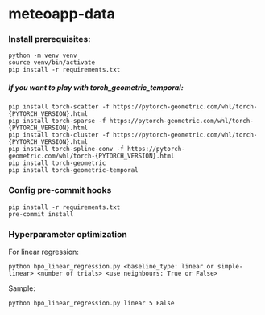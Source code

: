 # meteoapp-data

### Install prerequisites:
```shell
python -m venv venv
source venv/bin/activate
pip install -r requirements.txt
```

##### If you want to play with torch_geometric_temporal:
```
pip install torch-scatter -f https://pytorch-geometric.com/whl/torch-{PYTORCH_VERSION}.html
pip install torch-sparse -f https://pytorch-geometric.com/whl/torch-{PYTORCH_VERSION}.html
pip install torch-cluster -f https://pytorch-geometric.com/whl/torch-{PYTORCH_VERSION}.html
pip install torch-spline-conv -f https://pytorch-geometric.com/whl/torch-{PYTORCH_VERSION}.html
pip install torch-geometric
pip install torch-geometric-temporal
```


### Config pre-commit hooks
<!-- Instruction [here](pre-commit-instruction.md). -->
```shell
pip install -r requirements.txt
pre-commit install
```

### Hyperparameter optimization
For linear regression:
```shell
python hpo_linear_regression.py <baseline_type: linear or simple-linear> <number of trials> <use neighbours: True or False>
```
Sample:
```shell
python hpo_linear_regression.py linear 5 False
```
